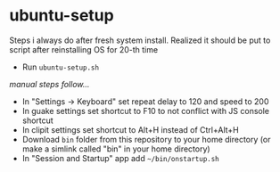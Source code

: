 # ubuntu-setup
Steps i always do after fresh system install. Realized it should be put to script after reinstalling OS for 20-th time

- Run `ubuntu-setup.sh`

_manual steps follow..._
- In "Settings -> Keyboard" set repeat delay to 120 and speed to 200
- In guake settings set shortcut to F10 to not conflict with JS console shortcut
- In clipit settings set shortcut to Alt+H instead of Ctrl+Alt+H
- Download `bin` folder from this repository to your home directory (or make a simlink called "bin" in your home directory)
- In "Session and Startup" app add `~/bin/onstartup.sh`
